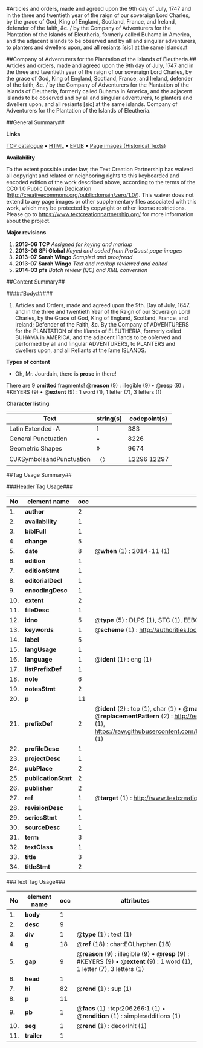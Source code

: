 #Articles and orders, made and agreed upon the 9th day of July, 1747 and in the three and twentieth year of the raign of our soveraign Lord Charles, by the grace of God, King of England, Scotland, France, and Ireland, defender of the faith, &c. / by the Company of Adventurers for the Plantation of the Islands of Eleutheria, formerly called Buhama in America, and the adjacent islands to be observed and by all and singular adventurers, to planters and dwellers upon, and all resiants [sic] at the same islands.#

##Company of Adventurers for the Plantation of the Islands of Eleutheria.##
Articles and orders, made and agreed upon the 9th day of July, 1747 and in the three and twentieth year of the raign of our soveraign Lord Charles, by the grace of God, King of England, Scotland, France, and Ireland, defender of the faith, &c. / by the Company of Adventurers for the Plantation of the Islands of Eleutheria, formerly called Buhama in America, and the adjacent islands to be observed and by all and singular adventurers, to planters and dwellers upon, and all resiants [sic] at the same islands.
Company of Adventurers for the Plantation of the Islands of Eleutheria.

##General Summary##

**Links**

[TCP catalogue](http://www.ota.ox.ac.uk/tcp/)  • 
[HTML](http://tei.it.ox.ac.uk/tcp/Texts-HTML/free/B20/B20578.html)  • 
[EPUB](http://tei.it.ox.ac.uk/tcp/Texts-EPUB/free/B20/B20578.epub) • 
[Page images (Historical Texts)](https://historicaltexts.jisc.ac.uk/eebo-16998182e)

**Availability**

To the extent possible under law, the Text Creation Partnership has waived all copyright and related or neighboring rights to this keyboarded and encoded edition of the work described above, according to the terms of the CC0 1.0 Public Domain Dedication (http://creativecommons.org/publicdomain/zero/1.0/). This waiver does not extend to any page images or other supplementary files associated with this work, which may be protected by copyright or other license restrictions. Please go to https://www.textcreationpartnership.org/ for more information about the project.

**Major revisions**

1. __2013-06__ __TCP__ *Assigned for keying and markup*
1. __2013-06__ __SPi Global__ *Keyed and coded from ProQuest page images*
1. __2013-07__ __Sarah Wingo__ *Sampled and proofread*
1. __2013-07__ __Sarah Wingo__ *Text and markup reviewed and edited*
1. __2014-03__ __pfs__ *Batch review (QC) and XML conversion*

##Content Summary##

#####Body#####

1. Articles and Orders, made and agreed upon the 9th. Day of July, 1647. and in the three and twentieth Year of the Raign of our Soveraign Lord Charles, by the Grace of God, King of England, Scotland, France, and Ireland; Defender of the Faith, &c. By the Company of ADVENTURERS for the PLANTATION of the Iſlands of ELEUTHERIA, formerly called BUHAMA in AMERICA, and the adjacent Iſlands to be obſerved and performed by all and ſingular ADVENTURERS, to PLANTERS and dwellers upon, and all Reſiants at the ſame ISLANDS.

**Types of content**

  * Oh, Mr. Jourdain, there is **prose** in there!

There are 9 **omitted** fragments! 
 @__reason__ (9) : illegible (9)  •  @__resp__ (9) : #KEYERS (9)  •  @__extent__ (9) : 1 word (1), 1 letter (7), 3 letters (1)

**Character listing**


|Text|string(s)|codepoint(s)|
|---|---|---|
|Latin Extended-A|ſ|383|
|General Punctuation|•|8226|
|Geometric Shapes|◊|9674|
|CJKSymbolsandPunctuation|〈〉|12296 12297|

##Tag Usage Summary##

###Header Tag Usage###

|No|element name|occ|attributes|
|---|---|---|---|
|1.|__author__|2||
|2.|__availability__|1||
|3.|__biblFull__|1||
|4.|__change__|5||
|5.|__date__|8| @__when__ (1) : 2014-11 (1)|
|6.|__edition__|1||
|7.|__editionStmt__|1||
|8.|__editorialDecl__|1||
|9.|__encodingDesc__|1||
|10.|__extent__|2||
|11.|__fileDesc__|1||
|12.|__idno__|5| @__type__ (5) : DLPS (1), STC (1), EEBO-CITATION (1), OCLC (1), VID (1)|
|13.|__keywords__|1| @__scheme__ (1) : http://authorities.loc.gov/ (1)|
|14.|__label__|5||
|15.|__langUsage__|1||
|16.|__language__|1| @__ident__ (1) : eng (1)|
|17.|__listPrefixDef__|1||
|18.|__note__|6||
|19.|__notesStmt__|2||
|20.|__p__|11||
|21.|__prefixDef__|2| @__ident__ (2) : tcp (1), char (1)  •  @__matchPattern__ (2) : ([0-9\-]+):([0-9IVX]+) (1), (.+) (1)  •  @__replacementPattern__ (2) : http://eebo.chadwyck.com/downloadtiff?vid=$1&page=$2 (1), https://raw.githubusercontent.com/textcreationpartnership/Texts/master/tcpchars.xml#$1 (1)|
|22.|__profileDesc__|1||
|23.|__projectDesc__|1||
|24.|__pubPlace__|2||
|25.|__publicationStmt__|2||
|26.|__publisher__|2||
|27.|__ref__|1| @__target__ (1) : http://www.textcreationpartnership.org/docs/. (1)|
|28.|__revisionDesc__|1||
|29.|__seriesStmt__|1||
|30.|__sourceDesc__|1||
|31.|__term__|3||
|32.|__textClass__|1||
|33.|__title__|3||
|34.|__titleStmt__|2||


###Text Tag Usage###

|No|element name|occ|attributes|
|---|---|---|---|
|1.|__body__|1||
|2.|__desc__|9||
|3.|__div__|1| @__type__ (1) : text (1)|
|4.|__g__|18| @__ref__ (18) : char:EOLhyphen (18)|
|5.|__gap__|9| @__reason__ (9) : illegible (9)  •  @__resp__ (9) : #KEYERS (9)  •  @__extent__ (9) : 1 word (1), 1 letter (7), 3 letters (1)|
|6.|__head__|1||
|7.|__hi__|82| @__rend__ (1) : sup (1)|
|8.|__p__|11||
|9.|__pb__|1| @__facs__ (1) : tcp:206266:1 (1)  •  @__rendition__ (1) : simple:additions (1)|
|10.|__seg__|1| @__rend__ (1) : decorInit (1)|
|11.|__trailer__|1||
